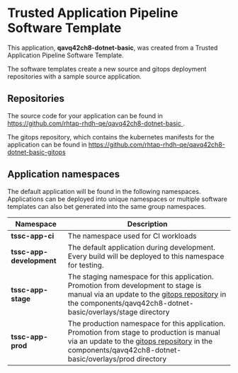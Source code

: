 # Trusted Application Pipeline Software Template

This application, **qavq42ch8-dotnet-basic**, was created from a Trusted Application Pipeline Software Template.

The software templates create a new source and gitops deployment repositories with a sample source application. 

## Repositories

The source code for your application can be found in [https://github.com/rhtap-rhdh-qe/qavq42ch8-dotnet-basic ](https://github.com/rhtap-rhdh-qe/qavq42ch8-dotnet-basic ).
 
The gitops repository, which contains the kubernetes manifests for the application can be found in 
[https://github.com/rhtap-rhdh-qe/qavq42ch8-dotnet-basic-gitops ](https://github.com/rhtap-rhdh-qe/qavq42ch8-dotnet-basic-gitops ) 

## Application namespaces 

The default application will be found in the following namespaces. Applications can be deployed into unique namespaces or multiple software templates can also bet generated into the same group namespaces.  

|  Namespace   |  Description   |  
| -------- | -------- |
| **tssc-app-ci** | The namespace used for CI workloads |
| **tssc-app-development** | The default application during development. Every build will be deployed to this namespace for testing. |
| **tssc-app-stage** | The staging namespace for this application. Promotion from development to stage is manual via an update to the [gitops repository](https://github.com/rhtap-rhdh-qe/qavq42ch8-dotnet-basic-gitops ) in the components/qavq42ch8-dotnet-basic/overlays/stage directory |
| **tssc-app-prod** | The production namespace for this application. Promotion from stage to production is manual via an update to the [gitops repository](https://github.com/rhtap-rhdh-qe/qavq42ch8-dotnet-basic-gitops ) in the components/qavq42ch8-dotnet-basic/overlays/prod directory |
